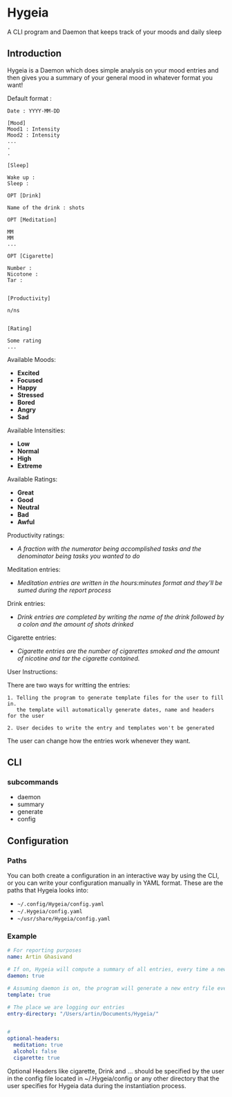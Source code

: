# Hygeia
A CLI program and Daemon that keeps track of your moods and daily sleep

## Introduction
Hygeia is a Daemon which does simple analysis on your mood entries and then gives you a summary of your general mood in whatever format you want!


Default format :

``` text
Date : YYYY-MM-DD

[Mood]
Mood1 : Intensity
Mood2 : Intensity
...
.
.

[Sleep]

Wake up :
Sleep :

OPT [Drink]

Name of the drink : shots

OPT [Meditation]

MM
MM
...

OPT [Cigarette]

Number :
Nicotone :
Tar :


[Productivity]

n/ns


[Rating]

Some rating
...
```

Available Moods:
 - **Excited**
 - **Focused**
 - **Happy**
 - **Stressed**
 - **Bored**
 - **Angry**
 - **Sad**

Available Intensities:
 - **Low**
 - **Normal**
 - **High**
 - **Extreme**

Available Ratings:
 - **Great**
 - **Good**
 - **Neutral**
 - **Bad**
 - **Awful**

Productivity ratings:
 - _A fraction with the numerator being accomplished tasks and the denominator being tasks you wanted to do_

Meditation entries:
 - _Meditation entries are written in the hours:minutes format and they'll be
    sumed during the report process_

Drink entries:
 - _Drink entries are completed by writing the name of the drink followed by
    a colon and the amount of shots drinked_

Cigarette entries:
 - _Cigarette entries are the number of cigarettes smoked and the amount of nicotine and tar
    the cigarette contained._

User Instructions:

 There are two ways for writting the entries:

    1. Telling the program to generate template files for the user to fill in.
       the template will automatically generate dates, name and headers for the user

    2. User decides to write the entry and templates won't be generated

 The user can change how the entries work whenever they want.

## CLI

### subcommands
- daemon
- summary
- generate
- config

## Configuration

### Paths
You can both create a configuration in an interactive way by using the CLI, or you can write your configuration manually in YAML format.
These are the paths that Hygeia looks into:

- `~/.config/Hygeia/config.yaml`
- `~/.Hygeia/config.yaml`
- `~/usr/share/Hygeia/config.yaml`

### Example
```YAML
# For reporting purposes
name: Artin Ghasivand

# If on, Hygeia will compute a summary of all entries, every time a new entry is added
daemon: true

# Assuming daemon is on, the program will generate a new entry file every day.
template: true

# The place we are logging our entries
entry-directory: "/Users/artin/Documents/Hygeia/"


#
optional-headers:
  meditation: true
  alcohol: false
  cigarette: true

```
 Optional Headers like cigarette, Drink and ... should be specified by the user
 in the config file located in ~/.Hygeia/config or any other directory that the
 user specifies for Hygeia data during the instantiation process.
